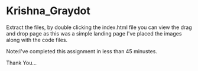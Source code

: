 # Krishna_Graydot


Extract the files, 
by double clicking the index.html file you can view the drag and drop page 
as this was a simple landing page I've placed the images along with the code files.

Note:I've completed this assignment in less than 45 minustes.


Thank You...
